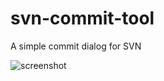 # svn-commit-tool
A simple commit dialog for SVN

![screenshot](https://github.com/castano/svn-commit-tool/doc/screenshot00.png)
